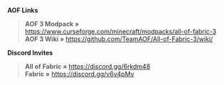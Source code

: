 
__**AOF Links**__  

> **AOF 3 Modpack »** <https://www.curseforge.com/minecraft/modpacks/all-of-fabric-3>  
> **AOF 3 Wiki »** <https://github.com/TeamAOF/All-of-Fabric-3/wiki/>  

__**Discord Invites**__  

> **All of Fabric »** <https://discord.gg/6rkdm48>  
> **Fabric »** <https://discord.gg/v6v4pMv>  
